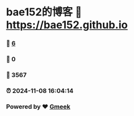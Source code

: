 # bae152的博客 :link: https://bae152.github.io 
### :page_facing_up: [6](https://bae152.github.io/tag.html) 
### :speech_balloon: 0 
### :hibiscus: 3567 
### :alarm_clock: 2024-11-08 16:04:14 
### Powered by :heart: [Gmeek](https://github.com/Meekdai/Gmeek)
